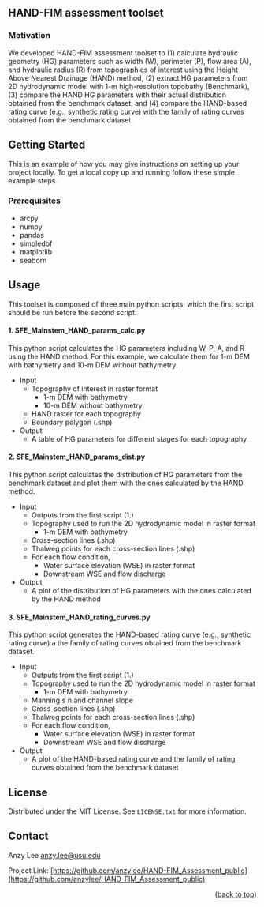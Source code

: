 



<!-- ABOUT THE PROJECT -->
## HAND-FIM assessment toolset

### Motivation

We developed HAND-FIM assessment toolset to (1) calculate hydraulic geometry (HG) parameters such as width (W), perimeter (P), flow area (A), and hydraulic radius (R) from topographies of interest using the Height Above Nearest Drainage (HAND) method, (2) extract HG parameters from 2D hydrodynamic model with 1-m high-resolution topobathy (Benchmark), (3) compare the HAND HG parameters with their actual distribution obtained from the benchmark dataset, and (4) compare the HAND-based rating curve (e.g., synthetic rating curve) with the family of rating curves obtained from the benchmark dataset.


<!-- GETTING STARTED -->
## Getting Started

This is an example of how you may give instructions on setting up your project locally.
To get a local copy up and running follow these simple example steps.

### Prerequisites

* arcpy
* numpy
* pandas
* simpledbf
* matplotlib
* seaborn


<!-- USAGE EXAMPLES -->
## Usage

This toolset is composed of three main python scripts, which the first script should be run before the second script.

#### 1. SFE_Mainstem_HAND_params_calc.py
This python script calculates the HG parameters including W, P, A, and R using the HAND method. For this example, we calculate them for 1-m DEM with bathymetry and 10-m DEM without bathymetry.
- Input
    - Topography of interest in raster format
        - 1-m DEM with bathymetry
        - 10-m DEM without bathymetry
    - HAND raster for each topography
    - Boundary polygon (.shp)
- Output
    - A table of HG parameters for different stages for each topography

#### 2. SFE_Mainstem_HAND_params_dist.py
This python script calculates the distribution of HG parameters from the benchmark dataset and plot them with the ones calculated by the HAND method.
- Input
    - Outputs from the first script (1.)
    - Topography used to run the 2D hydrodynamic model in raster format
        - 1-m DEM with bathymetry
    - Cross-section lines (.shp)
    - Thalweg points for each cross-section lines (.shp)
    - For each flow condition,
        - Water surface elevation (WSE) in raster format
        - Downstream WSE and flow discharge 
- Output
    - A plot of the distribution of HG parameters with the ones calculated by the HAND method

#### 3. SFE_Mainstem_HAND_rating_curves.py
This python script generates the HAND-based rating curve (e.g., synthetic rating curve) a the family of rating curves obtained from the benchmark dataset.
- Input
    - Outputs from the first script (1.) 
    - Topography used to run the 2D hydrodynamic model in raster format
        - 1-m DEM with bathymetry
    - Manning's n and channel slope 
    - Cross-section lines (.shp)
    - Thalweg points for each cross-section lines (.shp)
    - For each flow condition,
        - Water surface elevation (WSE) in raster format
        - Downstream WSE and flow discharge 
- Output
    - A plot of the HAND-based rating curve and the family of rating curves obtained from the benchmark dataset

<!-- ROADMAP 

## Roadmap

- [x] Add Changelog
- [x] Add back to top links
- [ ] Add Additional Templates w/ Examples
- [ ] Add "components" document to easily copy & paste sections of the readme
- [ ] Multi-language Support
    - [ ] Chinese
    - [ ] Spanish
-->


<!-- CONTRIBUTING 
## Contributing

Contributions are what make the open source community such an amazing place to learn, inspire, and create. Any contributions you make are **greatly appreciated**.

If you have a suggestion that would make this better, please fork the repo and create a pull request. You can also simply open an issue with the tag "enhancement".
Don't forget to give the project a star! Thanks again!

1. Fork the Project
2. Create your Feature Branch (`git checkout -b feature/AmazingFeature`)
3. Commit your Changes (`git commit -m 'Add some AmazingFeature'`)
4. Push to the Branch (`git push origin feature/AmazingFeature`)
5. Open a Pull Request
-->

<!-- LICENSE -->
## License

Distributed under the MIT License. See `LICENSE.txt` for more information.



<!-- CONTACT -->
## Contact

Anzy Lee anzy.lee@usu.edu

Project Link: [https://github.com/anzylee/HAND-FIM_Assessment_public](https://github.com/anzylee/HAND-FIM_Assessment_public)


<!-- ACKNOWLEDGMENTS 
## Acknowledgments

Use this space to list resources you find helpful and would like to give credit to. I've included a few of my favorites to kick things off!

* [Choose an Open Source License](https://choosealicense.com)
* [GitHub Emoji Cheat Sheet](https://www.webpagefx.com/tools/emoji-cheat-sheet)
* [Malven's Flexbox Cheatsheet](https://flexbox.malven.co/)
* [Malven's Grid Cheatsheet](https://grid.malven.co/)
* [Img Shields](https://shields.io)
* [GitHub Pages](https://pages.github.com)
* [Font Awesome](https://fontawesome.com)
* [React Icons](https://react-icons.github.io/react-icons/search)
-->

<p align="right">(<a href="#readme-top">back to top</a>)</p>

